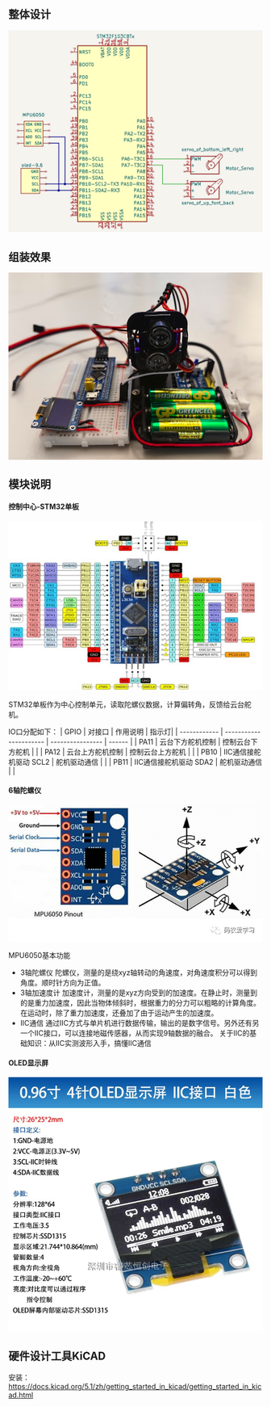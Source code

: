 ## 整体设计

![](integrate_archetecture.png)


## 组装效果
![](../images/gimbal.png)

## 模块说明


#### 控制中心-STM32单板

<img src="modules/stm32f103c8t6.jpg" style="zoom:70%;" />

STM32单板作为中心控制单元，读取陀螺仪数据，计算偏转角，反馈给云台舵机。

IO口分配如下：
| GPIO         | 对接口                  | 作用说明          |   指示灯|
| ------------ | ---------------------- | ---------------- | ------  |
| PA11         | 云台下方舵机控制          |  控制云台下方舵机  |         |
| PA12         | 云台上方舵机控制          |  控制云台上方舵机  |         |
| PB10         | IIC通信接舵机驱动 SCL2   |  舵机驱动通信      |         |
| PB11         | IIC通信接舵机驱动 SDA2   |  舵机驱动通信      |         |



#### 6轴陀螺仪
<img src="modules/mpu6500.png" />

MPU6050基本功能

- 3轴陀螺仪
陀螺仪，测量的是绕xyz轴转动的角速度，对角速度积分可以得到角度。顺时针方向为正值。
- 3轴加速度计
加速度计，测量的是xyz方向受到的加速度。在静止时，测量到的是重力加速度，因此当物体倾斜时，根据重力的分力可以粗略的计算角度。在运动时，除了重力加速度，还叠加了由于运动产生的加速度。
- IIC通信
通过IIC方式与单片机进行数据传输，输出的是数字信号。另外还有另一个IIC接口，可以连接地磁传感器，从而实现9轴数据的融合。
关于IIC的基础知识：从IIC实测波形入手，搞懂IIC通信


#### OLED显示屏
<img src="modules/oled.jpg" />


## 硬件设计工具KiCAD

安装：https://docs.kicad.org/5.1/zh/getting_started_in_kicad/getting_started_in_kicad.html